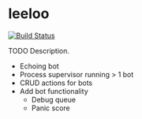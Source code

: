 # leeloo

[![Build Status](https://travis-ci.org/githubuser/leeloo.png)](https://travis-ci.org/githubuser/leeloo)

TODO Description.

* Echoing bot
* Process supervisor running > 1 bot
* CRUD actions for bots
* Add bot functionality
  * Debug queue
  * Panic score